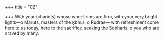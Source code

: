 +++
title = "02"

+++
With your (chariots) whose wheel-rims are firm, with your very bright  lights—o Maruts, masters of the R̥bhus, o Rudras—
with refreshment come here to us today, here to the sacrifice, seeking  the Sobharis, o you who are craved by many.